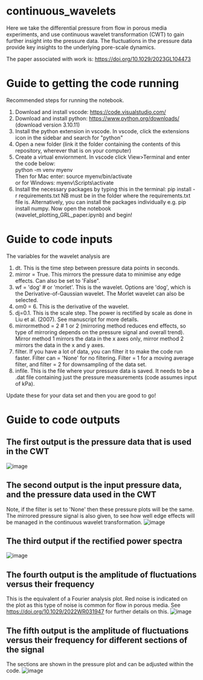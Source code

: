 # continuous_wavelets
Here we take the differential pressure from flow in porous media experiments, and use continuous wavelet transformation (CWT) to gain further insight into the pressure data. The fluctuations in the pressure data provide key insights to the underlying pore-scale dynamics. 

The paper associated with work is: https://doi.org/10.1029/2023GL104473

# Guide to getting the code running 
Recommended steps for running the notebook.

1. Download and install vscode: https://code.visualstudio.com/
2. Download and install python: https://www.python.org/downloads/ (download version 3.10.11)
3. Install the python extension in vscode. In vscode, click the extensions icon in the sidebar and search for "python"
4. Open a new folder (link it the folder containing the contents of this repository, wherever that is on your computer)
5. Create a virtual enviornment. In vscode click View>Terminal and enter the code below: <br> 
   python -m venv myenv <br> 
   Then for Mac enter: source myenv/bin/activate <br> 
   or for Windows: myenv\Scripts\activate 
7. Install the necessary packages by typing this in the terminal:
   pip install -r requirements.txt
   NB must be in the folder where the requirements.txt file is. Alternatively, you can install the packages individually e.g. pip install numpy.
   Now open the notebook (wavelet_plotting_GRL_paper.ipynb) and begin!

# Guide to code inputs 
The variables for the wavelet analysis are 
1. dt. This is the time step between pressure data points in seconds. 
2. mirror = True. This mirrors the pressure data to minimise any edge effects. Can also be set to 'False".
3. wf = 'dog' # or 'morlet'. This is the wavelet. Options are 'dog', which is the Derivative-of-Gaussian wavelet. The Morlet wavelet can also be selected.
4. om0 = 6. This is the derivative of the wavelet. 
5. dj=0.1. This is the scale step. The power is rectified by scale as done in Liu et al. (2007). See manuscript for more details. 
6. mirrormethod = 2 # 1 or 2 (mirroring method reduces end effects, so type of mirroring depends on the pressure signal and overall trend). Mirror method 1 mirrors the data in the x axes only, mirror method 2 mirrors the data in the x and y axes. 
7. filter. If you have a lot of data, you can filter it to make the code run faster. Filter can = 'None' for no filtering. Filter = 1 for a moving average filter, and filter = 2 for downsampling of the data set.
8. infile. This is the file where your pressure data is saved. It needs to be a .dat file containing just the pressure measurements (code assumes input of kPa). 

Update these for your data set and then you are good to go! 

# Guide to code outputs 
## The first output is the pressure data that is used in the CWT 
![image](https://github.com/cspurin/continuous_wavelets/assets/108369280/5e300e9b-edfd-4d25-a40d-58f58de95666)

## The second output is the input pressure data, and the pressure data used in the CWT
Note, if the filter is set to 'None' then these pressure plots will be the same. The mirrored pressure signal is also given, to see how well edge effects will be managed in the continuous wavelet transformation. 
![image](https://github.com/cspurin/continuous_wavelets/assets/108369280/696a0e3e-36bb-49fe-bd03-f4c4e7fc72d0)

## The third output if the rectified power spectra 
![image](https://github.com/cspurin/continuous_wavelets/assets/108369280/8603a9af-fa22-4682-bcea-9ce7dac6f2d2)

## The fourth output is the amplitude of fluctuations versus their frequency
This is the equivalent of a Fourier analysis plot. Red noise is indicated on the plot as this type of noise is common for flow in porous media. See https://doi.org/10.1029/2022WR031947 for further details on this. 
![image](https://github.com/cspurin/continuous_wavelets/assets/108369280/831b4825-1d9b-400f-a293-ffc84eab23d2)

## The fifth output is the amplitude of fluctuations versus their frequency for different sections of the signal
The sections are shown in the pressure plot and can be adjusted within the code. 
![image](https://github.com/cspurin/continuous_wavelets/assets/108369280/20455d8a-9607-4879-83be-031ea30474a3)
